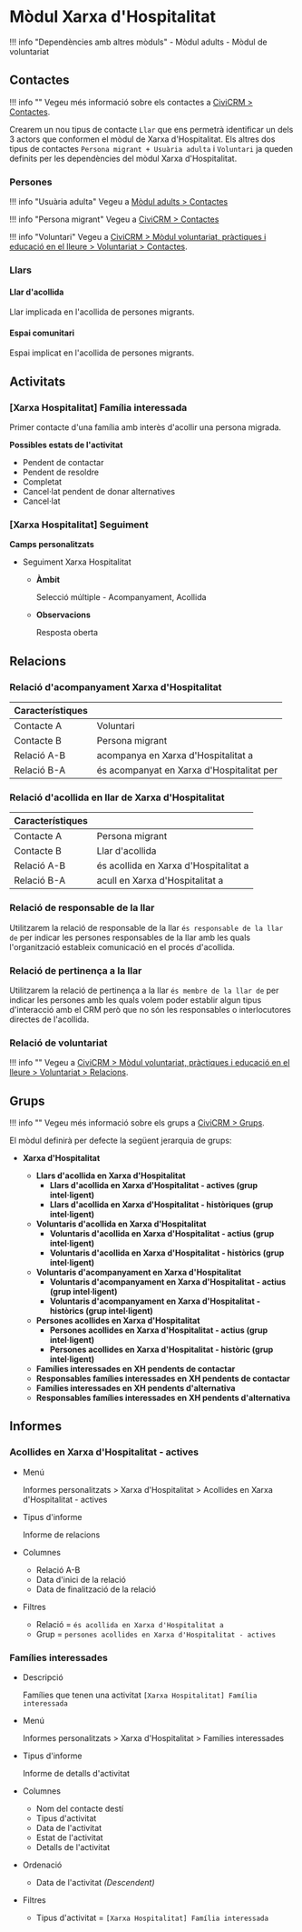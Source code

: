 # Mòdul Xarxa d'Hospitalitat

!!! info "Dependències amb altres mòduls"
    - Mòdul adults
    - Mòdul de voluntariat

## Contactes

!!! info ""
    Vegeu més informació sobre els contactes a [CiviCRM > Contactes](../civicrm/contactes.md).

Crearem un nou tipus de contacte `Llar` que ens permetrà identificar un dels 3 actors
que conformen el mòdul de Xarxa d'Hospitalitat. Els altres dos tipus de contactes
`Persona migrant + Usuària adulta` i `Voluntari` ja queden definits per les dependències del
mòdul Xarxa d'Hospitalitat.

### Persones

!!! info "Usuària adulta"
    Vegeu a [Mòdul adults > Contactes](../adults/contactes.md#persones)

!!! info "Persona migrant"
    Vegeu a [CiviCRM > Contactes](../civicrm/contactes.md#persones)

!!! info "Voluntari"
    Vegeu a [CiviCRM > Mòdul voluntariat, pràctiques i educació en el lleure > Voluntariat > Contactes](../voluntariat-practiques-educacio-lleure/voluntariat/contactes.md).

### Llars

#### Llar d'acollida

Llar implicada en l'acollida de persones migrants.

#### Espai comunitari

Espai implicat en l'acollida de persones migrants.

## Activitats

### [Xarxa Hospitalitat] Família interessada

Primer contacte d'una família amb interès d'acollir una persona migrada.

**Possibles estats de l'activitat**

- Pendent de contactar
- Pendent de resoldre
- Completat
- Cancel·lat pendent de donar alternatives
- Cancel·lat

### [Xarxa Hospitalitat] Seguiment

**Camps personalitzats**

* Seguiment Xarxa Hospitalitat

    * **Àmbit**

        Selecció múltiple - Acompanyament, Acollida

    * **Observacions**

        Resposta oberta

## Relacions

### Relació d'acompanyament Xarxa d'Hospitalitat

Característiques | &nbsp;
---------------- | ------------
Contacte A       | Voluntari     
Contacte B       | Persona migrant       
Relació A-B      | acompanya en Xarxa d'Hospitalitat a
Relació B-A      | és acompanyat en Xarxa d'Hospitalitat per

### Relació d'acollida en llar de Xarxa d'Hospitalitat

Característiques | &nbsp;
---------------- | ------------
Contacte A       | Persona migrant     
Contacte B       | Llar d'acollida       
Relació A-B      | és acollida en Xarxa d'Hospitalitat a
Relació B-A      | acull en Xarxa d'Hospitalitat a

### Relació de responsable de la llar

Utilitzarem la relació de responsable de la llar `és responsable de la llar de`
per indicar les persones responsables de la llar amb les quals l'organització
estableix comunicació en el procés d'acollida.

### Relació de pertinença a la llar

Utilitzarem la relació de pertinença a la llar `és membre de la llar de` per indicar
les persones amb les quals volem poder establir algun tipus d'interacció amb el
CRM però que no són les responsables o interlocutores directes de l'acollida.

### Relació de voluntariat

!!! info ""
    Vegeu a [CiviCRM > Mòdul voluntariat, pràctiques i educació en el lleure > Voluntariat > Relacions](../voluntariat-practiques-educacio-lleure/voluntariat/relacions.md#es-voluntariaria-a-te-de-voluntariaria-a).

## Grups

!!! info ""
    Vegeu més informació sobre els grups a [CiviCRM > Grups](../civicrm/grups.md).

El mòdul definirà per defecte la següent jerarquia de grups:

- **Xarxa d'Hospitalitat**

    - **Llars d'acollida en Xarxa d'Hospitalitat**
        - **Llars d'acollida en Xarxa d'Hospitalitat - actives (grup intel·ligent)**
        - **Llars d'acollida en Xarxa d'Hospitalitat - històriques (grup intel·ligent)**
    - **Voluntaris d'acollida en Xarxa d'Hospitalitat**
        - **Voluntaris d'acollida en Xarxa d'Hospitalitat - actius (grup intel·ligent)**
        - **Voluntaris d'acollida en Xarxa d'Hospitalitat - històrics (grup intel·ligent)**
    - **Voluntaris d'acompanyament en Xarxa d'Hospitalitat**
        - **Voluntaris d'acompanyament en Xarxa d'Hospitalitat - actius (grup intel·ligent)**
        - **Voluntaris d'acompanyament en Xarxa d'Hospitalitat - històrics (grup intel·ligent)**
    - **Persones acollides en Xarxa d'Hospitalitat**
        - **Persones acollides en Xarxa d'Hospitalitat - actius (grup intel·ligent)**
        - **Persones acollides en Xarxa d'Hospitalitat - històric (grup intel·ligent)**
    - **Famílies interessades en XH pendents de contactar**
    - **Responsables famílies interessades en XH pendents de contactar**
    - **Famílies interessades en XH pendents d'alternativa**
    - **Responsables famílies interessades en XH pendents d'alternativa**

## Informes

### Acollides en Xarxa d'Hospitalitat - actives

* Menú

    Informes personalitzats > Xarxa d'Hospitalitat > Acollides en Xarxa d'Hospitalitat - actives

* Tipus d'informe

    Informe de relacions

* Columnes

    * Relació A-B
    * Data d'inici de la relació
    * Data de finalització de la relació

* Filtres

    * Relació = `és acollida en Xarxa d'Hospitalitat a`
    * Grup = `persones acollides en Xarxa d'Hospitalitat - actives`


### Famílies interessades

* Descripció

    Famílies que tenen una activitat `[Xarxa Hospitalitat] Família interessada`

* Menú

    Informes personalitzats > Xarxa d'Hospitalitat > Famílies interessades

* Tipus d'informe

    Informe de detalls d'activitat

* Columnes

    * Nom del contacte destí
    * Tipus d'activitat
    * Data de l'activitat
    * Estat de l'activitat
    * Detalls de l'activitat

* Ordenació

    * Data de l'activitat *(Descendent)*

* Filtres

    * Tipus d'activitat = `[Xarxa Hospitalitat] Família interessada`
